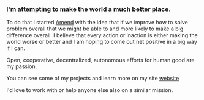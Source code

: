 ### I'm attempting to make the world a much better place.

To do that I started [Amend](https://joinamend.com) with the idea that if we improve how to solve problem overall that we might be able to and more likely to make a big difference overall. I believe that every action or inaction is either making the world worse or better and I am hoping to come out net positive in a big way if I can.

Open, cooperative, decentralized, autonomous efforts for human good are my passion.

You can see some of my projects and learn more on my site [website](https://www.nathantowianski.com)

I'd love to work with or help anyone else also on a similar mission.


<!--
**FutureNathan/FutureNathan** is a ✨ _special_ ✨ repository because its `README.md` (this file) appears on your GitHub profile.

-->
